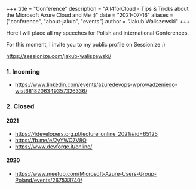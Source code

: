 +++
title = "Conference"
description = "All4forCloud - Tips & Tricks about the Microsoft Azure Cloud and Me :)"
date = "2021-07-16"
aliases = ["conference", "about-jakub", "events"]
author = "Jakub Waliszewski"
+++

Here I will place all my speeches for Polish and international Conferences.


For this moment, I invite you to my public profile on Sessionize :)


https://sessionize.com/jakub-waliszewski/

### 1. Incoming

* https://www.linkedin.com/events/azuredevops-wprowadzeniedo-wiat6818206349357326336/


### 2. Closed

#### 2021

* https://4developers.org.pl/lecture_online_2021/#id=65125
* https://fb.me/e/2yYWO7V8Q
* https://www.devforge.it/online/

#### 2020

* https://www.meetup.com/Microsoft-Azure-Users-Group-Poland/events/267533740/